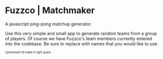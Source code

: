 Fuzzco | Matchmaker
==========

A javascript ping-pong matchup generator. 

Use this very simple and small app to generate random teams from a group of players. Of course we have Fuzzco's team members currently entered into the codebase. Be sure to replace with names that you would like to use.

<sub><sub>I promised I'd make it right quick.</sub></sub>
